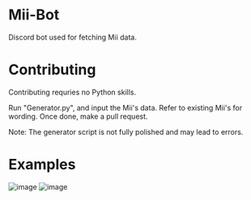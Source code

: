 # Mii-Bot
Discord bot used for fetching Mii data.

# Contributing
Contributing requries no Python skills. 

Run "Generator.py", and input the Mii's data. Refer to existing Mii's for wording. Once done, make a pull request.

Note: The generator script is not fully polished and may lead to errors.

# Examples
![image](https://user-images.githubusercontent.com/82438230/174341491-066a5d78-e34a-47be-a7a5-8471712d457f.png)
![image](https://user-images.githubusercontent.com/82438230/174340990-c853811c-9e3b-41bf-b3dd-a6ac32883fe6.png)
